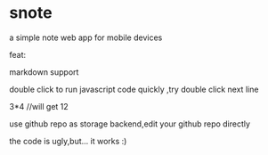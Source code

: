 # snote
a simple note web app for mobile devices 

feat:

markdown support

double click to run javascript code quickly ,try double click next line

3*4  //will get 12

use github repo  as storage backend,edit your github repo directly

the code is ugly,but... it works :)

```javascript

```






















